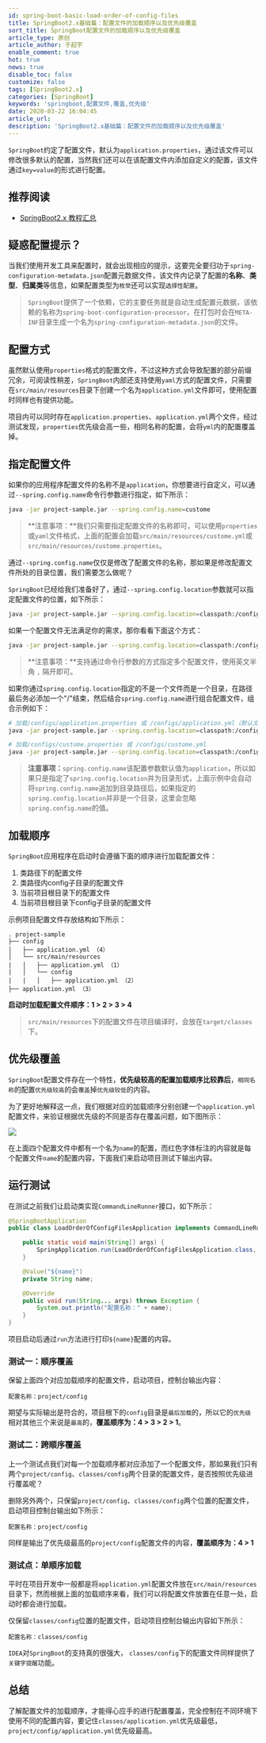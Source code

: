 ```yaml
---
id: spring-boot-basic-load-order-of-config-files
title: SpringBoot2.x基础篇：配置文件的加载顺序以及优先级覆盖
sort_title: SpringBoot配置文件的加载顺序以及优先级覆盖
article_type: 原创
article_author: 于起宇
enable_comment: true
hot: true
news: true
disable_toc: false
customize: false
tags: [SpringBoot2.x]
categories: [SpringBoot]
keywords: 'springboot,配置文件,覆盖,优先级'
date: 2020-03-22 16:04:45
article_url:
description: 'SpringBoot2.x基础篇：配置文件的加载顺序以及优先级覆盖'
---
```


`SpringBoot`约定了配置文件，默认为`application.properties`，通过该文件可以修改很多默认的配置，当然我们还可以在该配置文件内添加自定义的配置，该文件通过`key=value`的形式进行配置。
<!--more-->
## 推荐阅读
- [SpringBoot2.x 教程汇总](http://blog.minbox.org/spring-boot-2-x-articles.html)

## 疑惑配置提示？
当我们使用开发工具来配置时，就会出现相应的提示，这要完全要归功于`spring-configuration-metadata.json`配置元数据文件，该文件内记录了配置的**名称**、**类型**、**归属类**等信息，如果配置类型为`枚举`还可以实现`选择性配置`。

> `SpringBoot`提供了一个依赖，它的主要任务就是自动生成配置元数据，该依赖的名称为`spring-boot-configuration-processor`，在打包时会在`META-INF`目录生成一个名为`spring-configuration-metadata.json`的文件。

## 配置方式

虽然默认使用`properties`格式的配置文件，不过这种方式会导致配置的部分前缀冗余，可阅读性稍差，`SpringBoot`内部还支持使用`yaml`方式的配置文件，只需要在`src/main/resources`目录下创建一个名为`application.yml`文件即可，使用配置时同样也有提供功能。

项目内可以同时存在`application.properties`、`application.yml`两个文件，经过测试发现，`properties`优先级会高一些，相同名称的配置，会将`yml`内的配置覆盖掉。

## 指定配置文件

如果你的应用程序配置文件的名称不是`application`，你想要进行自定义，可以通过`--spring.config.name`命令行参数进行指定，如下所示：

```bash
java -jar project-sample.jar --spring.config.name=custome
```

> **注意事项：**我们只需要指定配置文件的名称即可，可以使用`properties`或`yaml`文件格式，上面的配置会加载`src/main/resources/custome.yml`或`src/main/resources/custome.properties`。

通过`--spring.config.name`仅仅是修改了配置文件的名称，那如果是修改配置文件所处的目录位置，我们需要怎么做呢？

`SpringBoot`已经给我们准备好了，通过`--spring.config.location`参数就可以指定配置文件的位置，如下所示：

```bash
java -jar project-sample.jar --spring.config.location=classpath:/configs/custome.yml
```

如果一个配置文件无法满足你的需求，那你看看下面这个方式：

```bash
java -jar project-sample.jar --spring.config.location=classpath:/configs/custome.yml,classpath:/configs/default.properties
```

> **注意事项：**支持通过命令行参数的方式指定多个配置文件，使用英文半角 `,` 隔开即可。

如果你通过`spring.config.location`指定的不是一个文件而是一个目录，在路径最后务必添加一个"/"结束，然后结合`spring.config.name`进行组合配置文件，组合示例如下：

```bash
# 加载/configs/application.properties 或 /configs/application.yml（默认文件名）
java -jar project-sample.jar --spring.config.location=classpath:/configs/

# 加载/configs/custome.properties 或 /configs/custome.yml
java -jar project-sample.jar --spring.config.location=classpath:/configs/ --spring.config.name=custome

```

> **注意事项：**`spring.config.name`该配置参数默认值为`application`，所以如果只是指定了`spring.config.location`并为目录形式，上面示例中会自动将`spring.config.name`追加到目录路径后，如果指定的`spring.config.location`并非是一个目录，这里会忽略`spring.config.name`的值。

## 加载顺序

`SpringBoot`应用程序在启动时会遵循下面的顺序进行加载配置文件：

1. 类路径下的配置文件
2. 类路径内config子目录的配置文件
3. 当前项目根目录下的配置文件
4. 当前项目根目录下config子目录的配置文件

示例项目配置文件存放结构如下所示：

```
. project-sample
├── config
│   ├── application.yml （4）
│   └── src/main/resources
|   │   ├── application.yml （1）
|   │   └── config
|   |   │   ├── application.yml （2）
├── application.yml （3）
```

**启动时加载配置文件顺序：1 > 2 > 3 > 4**

> `src/main/resources`下的配置文件在项目编译时，会放在`target/classes`下。

## 优先级覆盖

`SpringBoot`配置文件存在一个特性，**优先级较高的配置加载顺序比较靠后**，`相同名称`的配置`优先级较高`的会`覆盖`掉`优先级较低`的内容。

为了更好地解释这一点，我们根据对应的加载顺序分别创建一个`application.yml`配置文件，来验证根据优先级的不同是否存在覆盖问题，如下图所示：

![](http://blog.minbox.org/images/post/spring-boot-basic-load-order-of-config-files-1.jpg)

在上面四个配置文件中都有一个名为`name`的配置，而红色字体标注的内容就是每个配置文件`name`的配置内容，下面我们来启动项目测试下输出内容。

## 运行测试

在测试之前我们让启动类实现`CommandLineRunner`接口，如下所示：

```java
@SpringBootApplication
public class LoadOrderOfConfigFilesApplication implements CommandLineRunner {

    public static void main(String[] args) {
        SpringApplication.run(LoadOrderOfConfigFilesApplication.class, args);
    }

    @Value("${name}")
    private String name;

    @Override
    public void run(String... args) throws Exception {
        System.out.println("配置名称：" + name);
    }
}
```

项目启动后通过`run`方法进行打印`${name}`配置的内容。

### 测试一：顺序覆盖

保留上面四个对应加载顺序的配置文件，启动项目，控制台输出内容：

```
配置名称：project/config
```

期望与实际输出是符合的，项目根下的`config`目录是`最后加载`的，所以它的`优先级`相对其他三个来说是`最高`的，**覆盖顺序为：4 > 3 > 2 > 1**。

### 测试二：跨顺序覆盖

上一个测试点我们对每一个加载顺序都对应添加了一个配置文件，那如果我们只有两个`project/config`、`classes/config`两个目录的配置文件，是否按照优先级进行覆盖呢？

删除另外两个，只保留`project/config`、`classes/config`两个位置的配置文件，启动项目控制台输出如下所示：

```
配置名称：project/config
```

同样是输出了优先级最高的`project/config`配置文件的内容，**覆盖顺序为：4 > 1**

### 测试点：单顺序加载

平时在项目开发中一般都是将`application.yml`配置文件放在`src/main/resources`目录下，然而根据上面的加载顺序来看，我们可以将配置文件放置在任意一处，启动时都会进行加载。

仅保留`classes/config`位置的配置文件，启动项目控制台输出内容如下所示：

```
配置名称：classes/config
```

`IDEA`对`SpringBoot`的支持真的很强大， `classes/config`下的配置文件同样提供了`关键字提醒`功能。

## 总结

了解配置文件的加载顺序，才能得心应手的进行配置覆盖，完全控制在不同环境下使用不同的配置内容，要记住`classes/application.yml`优先级最低，`project/config/application.yml`优先级最高。